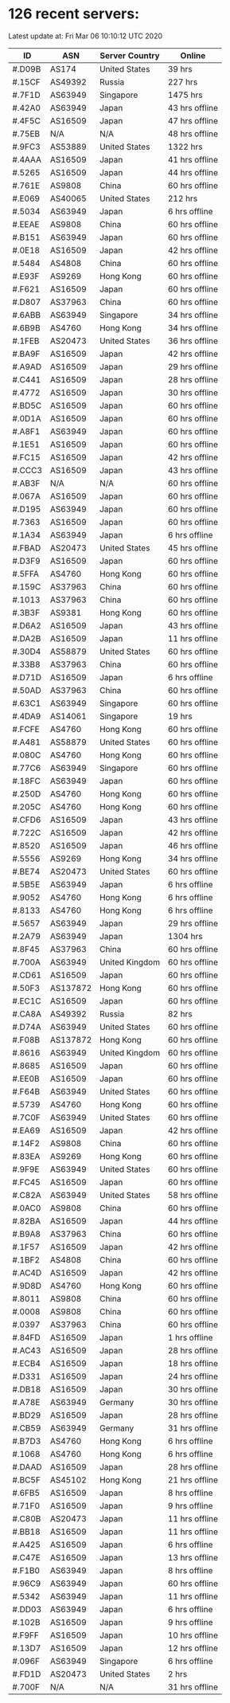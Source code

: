 # 126 recent servers:

Latest update at: Fri Mar 06 10:10:12 UTC 2020

| ID | ASN | Server Country | Online |
| -- | --- | -------------- | ------ |
| #.D09B | AS174 | United States | 39 hrs |
| #.15CF | AS49392 | Russia | 227 hrs |
| #.7F1D | AS63949 | Singapore | 1475 hrs |
| #.42A0 | AS63949 | Japan | 43 hrs offline |
| #.4F5C | AS16509 | Japan | 47 hrs offline |
| #.75EB | N/A | N/A | 48 hrs offline |
| #.9FC3 | AS53889 | United States | 1322 hrs |
| #.4AAA | AS16509 | Japan | 41 hrs offline |
| #.5265 | AS16509 | Japan | 44 hrs offline |
| #.761E | AS9808 | China | 60 hrs offline |
| #.E069 | AS40065 | United States | 212 hrs |
| #.5034 | AS63949 | Japan | 6 hrs offline |
| #.EEAE | AS9808 | China | 60 hrs offline |
| #.B151 | AS63949 | Japan | 60 hrs offline |
| #.0E18 | AS16509 | Japan | 42 hrs offline |
| #.5484 | AS4808 | China | 60 hrs offline |
| #.E93F | AS9269 | Hong Kong | 60 hrs offline |
| #.F621 | AS16509 | Japan | 60 hrs offline |
| #.D807 | AS37963 | China | 60 hrs offline |
| #.6ABB | AS63949 | Singapore | 34 hrs offline |
| #.6B9B | AS4760 | Hong Kong | 34 hrs offline |
| #.1FEB | AS20473 | United States | 36 hrs offline |
| #.BA9F | AS16509 | Japan | 42 hrs offline |
| #.A9AD | AS16509 | Japan | 29 hrs offline |
| #.C441 | AS16509 | Japan | 28 hrs offline |
| #.4772 | AS16509 | Japan | 30 hrs offline |
| #.BD5C | AS16509 | Japan | 60 hrs offline |
| #.0D1A | AS16509 | Japan | 60 hrs offline |
| #.A8F1 | AS63949 | Japan | 60 hrs offline |
| #.1E51 | AS16509 | Japan | 60 hrs offline |
| #.FC15 | AS16509 | Japan | 42 hrs offline |
| #.CCC3 | AS16509 | Japan | 43 hrs offline |
| #.AB3F | N/A | N/A | 60 hrs offline |
| #.067A | AS16509 | Japan | 60 hrs offline |
| #.D195 | AS63949 | Japan | 60 hrs offline |
| #.7363 | AS16509 | Japan | 60 hrs offline |
| #.1A34 | AS63949 | Japan | 6 hrs offline |
| #.FBAD | AS20473 | United States | 45 hrs offline |
| #.D3F9 | AS16509 | Japan | 60 hrs offline |
| #.5FFA | AS4760 | Hong Kong | 60 hrs offline |
| #.159C | AS37963 | China | 60 hrs offline |
| #.1013 | AS37963 | China | 60 hrs offline |
| #.3B3F | AS9381 | Hong Kong | 60 hrs offline |
| #.D6A2 | AS16509 | Japan | 43 hrs offline |
| #.DA2B | AS16509 | Japan | 11 hrs offline |
| #.30D4 | AS58879 | United States | 60 hrs offline |
| #.33B8 | AS37963 | China | 60 hrs offline |
| #.D71D | AS16509 | Japan | 6 hrs offline |
| #.50AD | AS37963 | China | 60 hrs offline |
| #.63C1 | AS63949 | Singapore | 60 hrs offline |
| #.4DA9 | AS14061 | Singapore | 19 hrs |
| #.FCFE | AS4760 | Hong Kong | 60 hrs offline |
| #.A481 | AS58879 | United States | 60 hrs offline |
| #.080C | AS4760 | Hong Kong | 60 hrs offline |
| #.77C6 | AS63949 | Singapore | 60 hrs offline |
| #.18FC | AS63949 | Japan | 60 hrs offline |
| #.250D | AS4760 | Hong Kong | 60 hrs offline |
| #.205C | AS4760 | Hong Kong | 60 hrs offline |
| #.CFD6 | AS16509 | Japan | 43 hrs offline |
| #.722C | AS16509 | Japan | 42 hrs offline |
| #.8520 | AS16509 | Japan | 46 hrs offline |
| #.5556 | AS9269 | Hong Kong | 34 hrs offline |
| #.BE74 | AS20473 | United States | 60 hrs offline |
| #.5B5E | AS63949 | Japan | 6 hrs offline |
| #.9052 | AS4760 | Hong Kong | 6 hrs offline |
| #.8133 | AS4760 | Hong Kong | 6 hrs offline |
| #.5657 | AS63949 | Japan | 29 hrs offline |
| #.2A79 | AS63949 | Japan | 1304 hrs |
| #.8F45 | AS37963 | China | 60 hrs offline |
| #.700A | AS63949 | United Kingdom | 60 hrs offline |
| #.CD61 | AS16509 | Japan | 60 hrs offline |
| #.50F3 | AS137872 | Hong Kong | 60 hrs offline |
| #.EC1C | AS16509 | Japan | 60 hrs offline |
| #.CA8A | AS49392 | Russia | 82 hrs |
| #.D74A | AS63949 | United States | 60 hrs offline |
| #.F08B | AS137872 | Hong Kong | 60 hrs offline |
| #.8616 | AS63949 | United Kingdom | 60 hrs offline |
| #.8685 | AS16509 | Japan | 60 hrs offline |
| #.EE0B | AS16509 | Japan | 60 hrs offline |
| #.F64B | AS63949 | United States | 60 hrs offline |
| #.5739 | AS4760 | Hong Kong | 60 hrs offline |
| #.7C0F | AS63949 | United States | 60 hrs offline |
| #.EA69 | AS16509 | Japan | 42 hrs offline |
| #.14F2 | AS9808 | China | 60 hrs offline |
| #.83EA | AS9269 | Hong Kong | 60 hrs offline |
| #.9F9E | AS63949 | United States | 60 hrs offline |
| #.FC45 | AS16509 | Japan | 60 hrs offline |
| #.C82A | AS63949 | United States | 58 hrs offline |
| #.0AC0 | AS9808 | China | 60 hrs offline |
| #.82BA | AS16509 | Japan | 44 hrs offline |
| #.B9A8 | AS37963 | China | 60 hrs offline |
| #.1F57 | AS16509 | Japan | 42 hrs offline |
| #.1BF2 | AS4808 | China | 60 hrs offline |
| #.AC4D | AS16509 | Japan | 42 hrs offline |
| #.9D8D | AS4760 | Hong Kong | 60 hrs offline |
| #.8011 | AS9808 | China | 60 hrs offline |
| #.0008 | AS9808 | China | 60 hrs offline |
| #.0397 | AS37963 | China | 60 hrs offline |
| #.84FD | AS16509 | Japan | 1 hrs offline |
| #.AC43 | AS16509 | Japan | 28 hrs offline |
| #.ECB4 | AS16509 | Japan | 18 hrs offline |
| #.D331 | AS16509 | Japan | 24 hrs offline |
| #.DB18 | AS16509 | Japan | 30 hrs offline |
| #.A78E | AS63949 | Germany | 30 hrs offline |
| #.BD29 | AS16509 | Japan | 28 hrs offline |
| #.CB59 | AS63949 | Germany | 31 hrs offline |
| #.B7D3 | AS4760 | Hong Kong | 6 hrs offline |
| #.1068 | AS4760 | Hong Kong | 6 hrs offline |
| #.DAAD | AS16509 | Japan | 28 hrs offline |
| #.BC5F | AS45102 | Hong Kong | 21 hrs offline |
| #.6FB5 | AS16509 | Japan | 8 hrs offline |
| #.71F0 | AS16509 | Japan | 9 hrs offline |
| #.C80B | AS20473 | Japan | 11 hrs offline |
| #.BB18 | AS16509 | Japan | 11 hrs offline |
| #.A425 | AS16509 | Japan | 6 hrs offline |
| #.C47E | AS16509 | Japan | 13 hrs offline |
| #.F1B0 | AS63949 | Japan | 8 hrs offline |
| #.96C9 | AS63949 | Japan | 60 hrs offline |
| #.5342 | AS63949 | Japan | 11 hrs offline |
| #.DD03 | AS63949 | Japan | 6 hrs offline |
| #.102B | AS16509 | Japan | 9 hrs offline |
| #.F9FF | AS16509 | Japan | 10 hrs offline |
| #.13D7 | AS16509 | Japan | 12 hrs offline |
| #.096F | AS63949 | Singapore | 6 hrs offline |
| #.FD1D | AS20473 | United States | 2 hrs |
| #.700F | N/A | N/A | 31 hrs offline |

